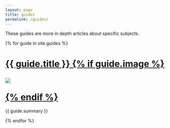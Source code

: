 ```yaml
---
layout: page
title: guides
permalink: /guides/
---
```


These guides are more in depth articles about specific subjects.

{% for guide in site.guides %}

  <h1>
    <a href="{{ guide.url }}">
      {{ guide.title }}
      {% if guide.image %}
      <p>
        <img src="{{ guide.image }}" class="guide-hero-image">
      </p>
      {% endif %}
    </a>
  </h1>
  <p>
    {{ guide.summary }}
  </p>

{% endfor %}